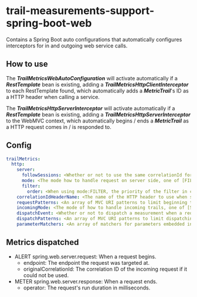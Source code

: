 # trail-measurements-support-spring-boot-web

Contains a Spring Boot auto configurations that automatically configures interceptors for in and outgoing web service calls.

## How to use

The **_TrailMetricsWebAutoConfiguration_** will activate automatically if a **_RestTemplate_** bean is existing, adding a  **_TrailMetricsHttpClientInterceptor_** to each RestTemplate found, which automatically adds a **_MetricTrail_**'s ID as a HTTP header when calling a service.

The **_TrailMetricsHttpServerInterceptor_** will activate automatically if a **_RestTemplate_** bean is existing, adding a  **_TrailMetricsHttpServerInterceptor_** to the WebMVC context, which automatically begins / ends a **_MetricTrail_** as a HTTP request comes in / is responded to.

## Config

```yaml
trailMetrics:
  http:
    server:
      followSessions: <Whether or not to use the same correlationId for requests of the same session that do not have a specific ID set, true by default>
      mode: <The mode how to handle request on server side, one of [FILTER, INTERCEPTOR], FILTER by default>
      filter:
        order: <When using mode:FILTER, the priority of the filter in correlation to other filters, -99000 by default>
    correlationIdHeaderName: <The name of the HTTP header to use when sending correlationIds, 'correlation-id' by default>
    requestPatterns: <An array of MVC URI patterns to limit beginning trails on to>
    incomingMode: <The mode of how to handle incoming trails, one of [STRICT, LENIENT, OPTIONAL], LENIENT by default>
    dispatchEvent: <Whether or not to dispatch a measurement when a request is handled, false by default>
    dispatchPatterns: <An array of MVC URI patterns to limit dispatching measurements to>
    parameterMatchers: <An array of matchers for parameters embedded into the URI which will be used to replace IDs with a placeholder for measurements, numeric and UUIDs by default>
```

## Metrics dispatched
- ALERT spring.web.server.request: When a request begins.
  - endpoint: The endpoint the request was targeted at.
  - originalCorrelationId: The correlation ID of the incoming request if it could not be used.
- METER spring.web.server.response: When a request ends.
  - operator: The request's run duration in milliseconds.